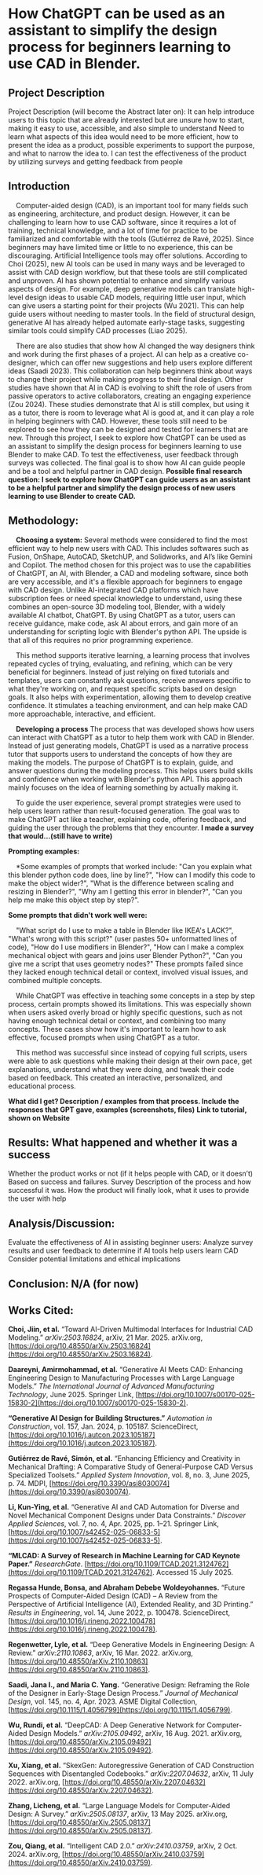 # How ChatGPT can be used as an assistant to simplify the design process for beginners learning to use CAD in Blender.

## Project Description 
Project Description (will become the Abstract later on): 
It can help introduce users to this topic that are already interested but are unsure how to start, making it easy to use, accessible, and also simple to understand
Need to learn what aspects of this idea would need to be more efficient, how to present the idea as a product, possible experiments to support the purpose, and what to narrow the idea to.
I can test the effectiveness of the product by utilizing surveys and getting feedback from people

## Introduction
&nbsp;&nbsp;&nbsp;&nbsp;Computer-aided design (CAD), is an important tool for many fields such as engineering, architecture, and product design. However, it can be challenging to learn how to use CAD software, since it requires a lot of training, technical knowledge, and a lot of time for practice to be familiarized and comfortable with the tools (Gutiérrez de Ravé, 2025). Since beginners may have limited time or little to no experience, this can be discouraging. Artificial Intelligence tools may offer solutions. According to Choi (2025), new AI tools can be used in many ways and be leveraged to assist with CAD design workflow, but that these tools are still complicated and unproven. AI has shown potential to enhance and simplify various aspects of design. For example, deep generative models can translate high-level design ideas to usable CAD models, requiring little user input, which can give users a starting point for their projects (Wu 2021). This can help guide users without needing to master tools. In the field of structural design, generative AI has already helped automate early-stage tasks, suggesting similar tools could simplify CAD processes (Liao 2025). 

&nbsp;&nbsp;&nbsp;&nbsp;There are also studies that show how AI changed the way designers think and work during the first phases of a project. AI can help as a creative co-designer, which can offer new suggestions and help users explore different ideas (Saadi 2023). This collaboration can help beginners think about ways to change their project while making progress to their final design. Other studies have shown that AI in CAD is evolving to shift the role of users from passive operators to active collaborators, creating an engaging experience (Zou 2024). These studies demonstrate that AI is still complex, but using it as a tutor, there is room to leverage what AI is good at, and it can play a role in helping beginners with CAD. However, these tools still need to be explored to see how they can be designed and tested for learners that are new. Through this project, I seek to explore how ChatGPT can be used as an assistant to simplify the design process for beginners learning to use Blender to make CAD. To test the effectiveness, user feedback through surveys was collected. The final goal is to show how AI can guide people and be a tool and helpful partner in CAD design.
**Possible final research question: I seek to explore how ChatGPT can guide users as an assistant to be a helpful partner and simplify the design process of new users learning to use Blender to create CAD.**

## Methodology:
&nbsp;&nbsp;&nbsp;&nbsp;**Choosing a system:** Several methods were considered to find the most efficient way to help new users with CAD. This includes softwares such as Fusion, OnShape, AutoCAD, SketchUP, and Solidworks, and AI’s like Gemini and Copilot. The method chosen for this project was to use the capabilities of ChatGPT, an AI, with Blender, a CAD and modeling software, since both are very accessible, and it's a flexible approach for beginners to engage with CAD design. Unlike AI-integrated CAD platforms which have subscription fees or need special knowledge to understand, using these combines an open-source 3D modeling tool, Blender, with a widely available AI chatbot, ChatGPT. By using ChatGPT as a tutor, users can receive guidance, make code, ask AI about errors, and gain more of an understanding for scripting logic with Blender's python API. The upside is that all of this requires no prior programming experience.

&nbsp;&nbsp;&nbsp;&nbsp;This method supports iterative learning, a learning process that involves repeated cycles of trying, evaluating, and refining, which can be very beneficial for beginners. Instead of just relying on fixed tutorials and templates, users can constantly ask questions, receive answers specific to what they're working on, and request specific scripts based on design goals. It also helps with experimentation, allowing them to develop creative confidence. It stimulates a teaching environment, and can help make CAD more approachable, interactive, and efficient.
</p>

&nbsp;&nbsp;&nbsp;&nbsp;**Developing a process** The process that was developed shows how users can interact with ChatGPT as a tutor to help them work with CAD in Blender. Instead of just generating models, ChatGPT is used as a narrative process tutor that supports users to understand the concepts of how they are making the models. The purpose of ChatGPT is to explain, guide, and answer questions during the modeling process. This helps users build skills and confidence when working with Blender's python API. This approach mainly focuses on the idea of learning something by actually making it.

&nbsp;&nbsp;&nbsp;&nbsp;To guide the user experience, several prompt strategies were used to help  users learn rather than result-focused generation. The goal was to make ChatGPT act like a teacher, explaining code, offering feedback, and guiding the user through the problems that they encounter.
**I made a survey that would…(still have to write)**

**Prompting examples:**

&nbsp;&nbsp;&nbsp;&nbsp;*Some examples of prompts that worked include: "Can you explain what this blender python code does, line by line?", "How can I modify this code to make the object wider?", "What is the difference between scaling and resizing in Blender?", "Why am I getting this error in blender?", "Can you help me make this object step by step?".

**Some prompts that didn't work well were:** 

&nbsp;&nbsp;&nbsp;&nbsp;"What script do I use to make a table in Blender like IKEA's LACK?", "What's wrong with this script?" (user pastes 50+ unformatted lines of code), "How do I use modifiers in Blender?", "How can I make a complex mechanical object with gears and joins user Blender Python?", "Can you give me a script that uses geometry nodes?" These prompts failed since they lacked enough technical detail or context, involved visual issues, and combined multiple concepts. 

&nbsp;&nbsp;&nbsp;&nbsp;While ChatGPT was effective in teaching some concepts in a step by step process, certain prompts showed its limitations. This was especially shown when users asked overly broad or highly specific questions, such as not having enough technical detail or context, and combining too many concepts. These cases show how it's important to learn how to ask effective, focused prompts when using ChatGPT as a tutor.

&nbsp;&nbsp;&nbsp;&nbsp;This method was successful since instead of copying full scripts, users were able to ask questions while making their design at their own pace, get explanations, understand what they were doing, and tweak their code based on feedback. This created an interactive, personalized, and educational process.


**What did I get?  Description / examples from that process. Include the responses that GPT gave, examples (screenshots, files)**
**Link to tutorial, shown on Website**

## Results: What happened and whether it was a success
Whether the product works or not (if it helps people with CAD, or it doesn’t)
Based on success and failures.
Survey
Description of the process and how successful it was.
How the product will finally look, what it uses to provide the user with help

## Analysis/Discussion: 
Evaluate the effectiveness of AI in assisting beginner users: Analyze survey results and user feedback to determine if AI tools help users learn CAD
Consider potential limitations and ethical implications


## Conclusion: N/A (for now)


## Works Cited:
**Choi, Jiin, et al.** “Toward AI-Driven Multimodal Interfaces for Industrial CAD Modeling.” *arXiv:2503.16824*, arXiv, 21 Mar. 2025. arXiv.org, [https://doi.org/10.48550/arXiv.2503.16824](https://doi.org/10.48550/arXiv.2503.16824).

**Daareyni, Amirmohammad, et al.** “Generative AI Meets CAD: Enhancing Engineering Design to Manufacturing Processes with Large Language Models.” *The International Journal of Advanced Manufacturing Technology*, June 2025. Springer Link, [https://doi.org/10.1007/s00170-025-15830-2](https://doi.org/10.1007/s00170-025-15830-2).

**“Generative AI Design for Building Structures.”** *Automation in Construction*, vol. 157, Jan. 2024, p. 105187. ScienceDirect, [https://doi.org/10.1016/j.autcon.2023.105187](https://doi.org/10.1016/j.autcon.2023.105187).

**Gutiérrez de Ravé, Simón, et al.** “Enhancing Efficiency and Creativity in Mechanical Drafting: A Comparative Study of General-Purpose CAD Versus Specialized Toolsets.” *Applied System Innovation*, vol. 8, no. 3, June 2025, p. 74. MDPI, [https://doi.org/10.3390/asi8030074](https://doi.org/10.3390/asi8030074).

**Li, Kun-Ying, et al.** “Generative AI and CAD Automation for Diverse and Novel Mechanical Component Designs under Data Constraints.” *Discover Applied Sciences*, vol. 7, no. 4, Apr. 2025, pp. 1–21. Springer Link, [https://doi.org/10.1007/s42452-025-06833-5](https://doi.org/10.1007/s42452-025-06833-5).

**“MLCAD: A Survey of Research in Machine Learning for CAD Keynote Paper.”** *ResearchGate*. [https://doi.org/10.1109/TCAD.2021.3124762](https://doi.org/10.1109/TCAD.2021.3124762). Accessed 15 July 2025.

**Regassa Hunde, Bonsa, and Abraham Debebe Woldeyohannes.** “Future Prospects of Computer-Aided Design (CAD) – A Review from the Perspective of Artificial Intelligence (AI), Extended Reality, and 3D Printing.” *Results in Engineering*, vol. 14, June 2022, p. 100478. ScienceDirect, [https://doi.org/10.1016/j.rineng.2022.100478](https://doi.org/10.1016/j.rineng.2022.100478).

**Regenwetter, Lyle, et al.** “Deep Generative Models in Engineering Design: A Review.” *arXiv:2110.10863*, arXiv, 16 Mar. 2022. arXiv.org, [https://doi.org/10.48550/arXiv.2110.10863](https://doi.org/10.48550/arXiv.2110.10863).

**Saadi, Jana I., and Maria C. Yang.** “Generative Design: Reframing the Role of the Designer in Early-Stage Design Process.” *Journal of Mechanical Design*, vol. 145, no. 4, Apr. 2023. ASME Digital Collection, [https://doi.org/10.1115/1.4056799](https://doi.org/10.1115/1.4056799).

**Wu, Rundi, et al.** “DeepCAD: A Deep Generative Network for Computer-Aided Design Models.” *arXiv:2105.09492*, arXiv, 16 Aug. 2021. arXiv.org, [https://doi.org/10.48550/arXiv.2105.09492](https://doi.org/10.48550/arXiv.2105.09492).

**Xu, Xiang, et al.** “SkexGen: Autoregressive Generation of CAD Construction Sequences with Disentangled Codebooks.” *arXiv:2207.04632*, arXiv, 11 July 2022. arXiv.org, [https://doi.org/10.48550/arXiv.2207.04632](https://doi.org/10.48550/arXiv.2207.04632).

**Zhang, Licheng, et al.** “Large Language Models for Computer-Aided Design: A Survey.” *arXiv:2505.08137*, arXiv, 13 May 2025. arXiv.org, [https://doi.org/10.48550/arXiv.2505.08137](https://doi.org/10.48550/arXiv.2505.08137).

**Zou, Qiang, et al.** “Intelligent CAD 2.0.” *arXiv:2410.03759*, arXiv, 2 Oct. 2024. arXiv.org, [https://doi.org/10.48550/arXiv.2410.03759](https://doi.org/10.48550/arXiv.2410.03759).
